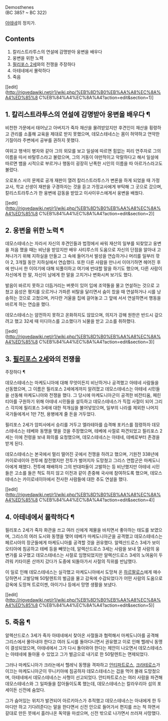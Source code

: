 Demosthenes  
(BC 385? ~ BC 322)

[아테네](%EC%95%84%ED%85%8C%EB%84%A4.md)의 정치가.

## Contents

    

1. 칼리스트라투스의 연설에 감명받아 웅변을 배우다 
2. 웅변을 위한 노력 
3. [필리포스 2세](%ED%95%84%EB%A6%AC%ED%8F%AC%EC%8A%A4%202%EC%84%B8.md)와의 전쟁을 주장하다 
4. 아테네에서 몰락하다 
5. 죽음 

[[edit](http://rigvedawiki.net/r1/wiki.php/%EB%8D%B0%EB%AA%A8%EC%8A%A4%ED%85%8
C%EB%84%A4%EC%8A%A4?action=edit&section=1)]

## 1. 칼리스트라투스의 연설에 감명받아 웅변을 배우다 ¶

비천한 가문에서 태어났고 아버지가 죽자 재산을 물려받았지만 후견인이 재산을 횡령하고 관리를 소홀해 교육을 제대로 받지 못했으며,
데모스테네스는 몸이 허약하고 연약한 기질이라 주변에서 공부를 권하지 못했다.

  

여위고 행색이 병자와 같아 그의 외모를 보고 일설에 따르면 힘없는 피리 연주자로 그의 이름을 따서 바탈루스라고 불렀으며, 그의 거동이
야만적이고 악랄하다고 해서 일설에 따르면 뱀을 시적으로 부르거나 행동이 굉장히 난폭한 시인의 이름을 따 아르가스라고도 불렀다.

  

오로포스 시의 문제로 공개 재판이 열려 칼리스트라투스가 변론을 하게 되었을 때 가정교사, 학교 선생이 재판을 구경하자는 것을 듣고
가정교사에게 부탁해 그 곳으로 갔으며, 칼리스트라투스가 한 웅변에 감동을 받았고 이사이우스에게서 웅변을 배웠다.

  

[[edit](http://rigvedawiki.net/r1/wiki.php/%EB%8D%B0%EB%AA%A8%EC%8A%A4%ED%85%8
C%EB%84%A4%EC%8A%A4?action=edit&section=2)]

## 2. 웅변을 위한 노력 ¶

데모스테네스는 자라서 자신의 후견인들과 법정에서 싸워 재산의 일부를 되찾았고 웅변을 처음 했을 때는 비난을 받았지만 배우 사티루스의 도움으로
자신의 단점을 알아내 고쳐나가기 위해 지하실을 만들고 그 속에 들어가서 발성을 연습하거나 머리를 일부러 깎아 2, 3개월 동안 지하실에서
연습했다. 또한 다른 사람을 만나서 이야기하면 헤어진 후에 만나서 한 이야기에 대해 되풀이하고 여기에 반대할 말을 하기도 했으며, 다른
사람이 자신에게 한 말, 자신이 남에게 한 말을 고치거나 변화시켜 보기도 했다.

  

발음이 바르지 못하고 더듬거리는 버릇이 있어 입에 조약돌을 물고 연설하는 것으로 고쳤고 음성은 평지를 오르거나 가파른 비탈을 달리면서 숨이
찼을 때 연설하거나 시를 낭송하는 것으로 고쳤으며, 커다란 거울을 집에 걸어놓고 그 앞에 서서 연설하면서 행동을 바르게 하는 연습을 했다.

  

데모스테네스는 얌전하지 못하고 온화하지도 않았으며, 의지가 강해 원한은 반드시 갚으려고 했고 32세 때 미디아스를 고소했다가 뇌물을 받고
고소를 취하했다.

  

[[edit](http://rigvedawiki.net/r1/wiki.php/%EB%8D%B0%EB%AA%A8%EC%8A%A4%ED%85%8
C%EB%84%A4%EC%8A%A4?action=edit&section=3)]

## 3. [필리포스 2세](%ED%95%84%EB%A6%AC%ED%8F%AC%EC%8A%A4%202%EC%84%B8.md)와의 전쟁을
주장하다 ¶

데모스테네스는 마케도니아에 대해 무엇이든지 비난하거나 공격했고 아테네 사람들을 선동했으며, 그 이름은 필리포스 2세에게까지 알려졌고
데모스테네스는 아테네 시민들을 선동해 마케도니아와 전쟁을 했다. 그 당시에 마케도니아군이 공격한 비잔티움, 페린티아를 구원하기 위해 아테네
시민들을 설득하고 데모스테네스가 직접 사절이 되어 그리스 각지에 필리포스 3세에 대한 적개심을 불어넣었으며, 일부의 나라를 제외한 나머지
국가들에게서 1만 7천, 용병에게 줄 돈을 거두었다.

  

필리포스 2세가 암피사에서 승리를 거두고 엘라테아를 습격해 포키스를 점령하자 데모스테네스는 테베와 동맹을 맺을 것을 주장했으며, 테베에
사절로 파견되었고 필리포스 2세는 이에 전령을 보내 화의를 요청했으며, 데모스테네스는 아테네, 테베로부터 존경을 받게 된다.

  

데모스테네스는 본국에서 멀리 떨어진 곳에서 전쟁을 하려고 했으며, 기원전 338년에 카이로네이아 전투에 참전했지만 전투가 벌어지자 도망쳤고
그리스 연합군은 마케도니아에게 패했다. 전투에 패배하자 그의 반대파들이 고발하는 등 비난했지만 아테네 시민들은 고소를 들은 척도 하지 않고
이전과 같이 존중해 국사에 참여하도록 했으며, 데모스테네스는 카이로네이아에서 전사한 사람들에 대한 추도 연설을 했다.

  

[[edit](http://rigvedawiki.net/r1/wiki.php/%EB%8D%B0%EB%AA%A8%EC%8A%A4%ED%85%8
C%EB%84%A4%EC%8A%A4?action=edit&section=4)]

## 4. 아테네에서 몰락하다 ¶

필리포스 2세가 죽자 화관을 쓰고 여러 신에게 제물을 바치면서 좋아하는 태도를 보였으며, 그리스의 여러 도시와 동맹을 맺어 테베가
마케도니아군을 공격했고 데모스테네스는 페르시아의 장군들에게 마케도니아를 공격할 것을 권유했다. 알렉산드로스 3세가 보이오티아에 침공하고 테베
등을 빼앗는데, 알렉산드로스 3세는 사람을 보내 열 사람의 웅변가를 요구했고 데모스테네스는 사절로 임명되었지만 알렉산드로스 3세의 노여움이
두려워 키타이론 산까지 갔다가 도중에 되돌아가서 사절의 직위를 반납했다.

  

이 일로 인해 데모스테네스는 실각했고 마케도니아에서 도망쳐 온
[하르팔로스](%ED%95%98%EB%A5%B4%ED%8C%94%EB%A1%9C%EC%8A%A4.md)에게 매수당하면서 고발당해
50탈렌트의 벌금을 물고 감옥에 수감되었다가 어떤 사람의 도움으로 감옥에 도망쳐 트로이젠, 아이기나 등에서 망명 생활을 보냈다.

  

[[edit](http://rigvedawiki.net/r1/wiki.php/%EB%8D%B0%EB%AA%A8%EC%8A%A4%ED%85%8
C%EB%84%A4%EC%8A%A4?action=edit&section=5)]

## 5. 죽음 ¶

알렉산드로스 3세가 죽자 아테네에서 찾아온 사절들과 협력해서 마케도니아를 공격해 그리스에서 몰아내야 한다고 여러 도시를 돌아다니면서 권유했고
이로 인해 헬레닉 동맹이 결성되었으며, 아테네에서 그가 다시 돌아와야 한다는 제안이 나오면서 데모스테네스는 아테네에 돌아올 수 있었고 그가
벌금으로 내기로 한 50탈렌트는 면제되었다.

  

그러나 마케도니아가 크라논에서 헬레닉 동맹을 격파하고
[안티파트로스](%EC%95%88%ED%8B%B0%ED%8C%8C%ED%8A%B8%EB%A1%9C%EC%8A%A4.md),
[크라테로스](%ED%81%AC%EB%9D%BC%ED%85%8C%EB%A1%9C%EC%8A%A4.md)가 이끄는 마케도니아군이
무니키아에 침공하자 데모스테네스는 겁을 먹어 몰래 도망쳤으며, 아테네에서 데모스테네스는 사형이 선고되었다. 안티파트로스는 여러 사람을 파견해
데모스테네스와 그 일파들을 잡아들이도록 했는데, 데모스테네스는 칼라우리아 섬의 포세이돈 신전에 숨었다.

  

그가 숨어있는 위치가 발견되어 아르키아스가 추적했고 데모스테네스는 아내에게 한 두마디만 하고 기다려준다는 말을 한다면서 신전 안으로 들어가서
편지를 쓰는 척 하면서 갈대로 만든 붓에서 흘러나온 독약을 마셨으며, 신전 밖으로 나가면서 쓰러져 사망했다.

